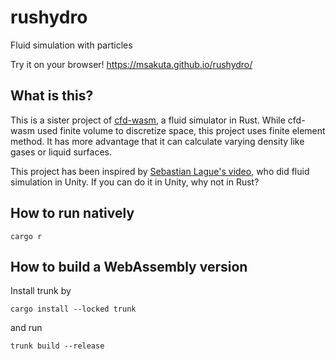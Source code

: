 # rushydro

Fluid simulation with particles

Try it on your browser! https://msakuta.github.io/rushydro/

## What is this?

This is a sister project of [cfd-wasm](https://github.com/msakuta/cfd-wasm), a fluid simulator in Rust.
While cfd-wasm used finite volume to discretize space, this project uses finite element method.
It has more advantage that it can calculate varying density like gases or liquid surfaces.

This project has been inspired by [Sebastian Lague's video](https://youtu.be/rSKMYc1CQHE?si=4z0-JIuDQ7tOuDHR),
who did fluid simulation in Unity.
If you can do it in Unity, why not in Rust?


## How to run natively

```
cargo r
```


## How to build a WebAssembly version

Install trunk by 

```
cargo install --locked trunk
```

and run

```
trunk build --release
```

